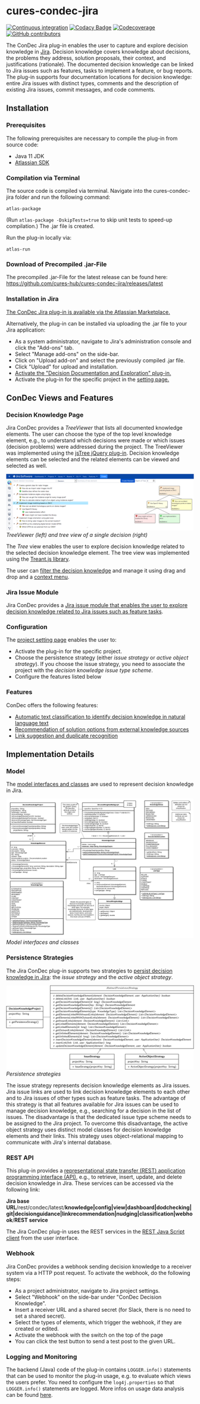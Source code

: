 # cures-condec-jira

[![Continuous integration](https://github.com/cures-hub/cures-condec-jira/actions/workflows/maven.yml/badge.svg)](https://github.com/cures-hub/cures-condec-jira/actions/workflows/maven.yml)
[![Codacy Badge](https://app.codacy.com/project/badge/Grade/e1b098d7a6b94aa199cfe0fd05dc263e)](https://www.codacy.com/gh/cures-hub/cures-condec-jira/dashboard?utm_source=github.com&amp;utm_medium=referral&amp;utm_content=cures-hub/cures-condec-jira&amp;utm_campaign=Badge_Grade)
[![Codecoverage](https://codecov.io/gh/cures-hub/cures-condec-jira/branch/master/graph/badge.svg)](https://codecov.io/gh/cures-hub/cures-condec-jira/branch/master)
[![GitHub contributors](https://img.shields.io/github/contributors/cures-hub/cures-condec-jira.svg)](https://github.com/cures-hub/cures-condec-jira/graphs/contributors)

The ConDec Jira plug-in enables the user to capture and explore decision knowledge in [Jira](https://de.atlassian.com/software/jira).
Decision knowledge covers knowledge about decisions, the problems they address, solution proposals, their context, and justifications (rationale). The documented decision knowledge can be linked to Jira issues such as features, tasks to implement a feature, or bug reports.
The plug-in supports four documentation locations for decision knowledge: entire Jira issues with distinct types, comments and the description of existing Jira issues, commit messages, and code comments.

## Installation

### Prerequisites
The following prerequisites are necessary to compile the plug-in from source code:
- Java 11 JDK
- [Atlassian SDK](https://developer.atlassian.com/docs/getting-started/set-up-the-atlassian-plugin-sdk-and-build-a-project)

### Compilation via Terminal
The source code is compiled via terminal.
Navigate into the cures-condec-jira folder and run the following command:
```
atlas-package
```
(Run `atlas-package -DskipTests=true` to skip unit tests to speed-up compilation.)
The .jar file is created.

Run the plug-in locally via:
```
atlas-run
```

### Download of Precompiled .jar-File
The precompiled .jar-File for the latest release can be found here: https://github.com/cures-hub/cures-condec-jira/releases/latest

### Installation in Jira
[The ConDec Jira plug-in is available via the Atlassian Marketplace.](
https://marketplace.atlassian.com/apps/1219690/decision-documentation-and-exploration)

Alternatively, the plug-in can be installed via uploading the .jar file to your Jira application:
- As a system administrator, navigate to Jira's administration console and click the "Add-ons" tab.
- Select "Manage add-ons" on the side-bar.
- Click on "Upload add-on" and select the previously compiled .jar file.
- Click "Upload" for upload and installation.
- [Activate the "Decision Documentation and Exploration" plug-in.](https://github.com/cures-hub/cures-condec-jira/raw/master/doc/screenshots/installed_plugin.png)
- Activate the plug-in for the specific project in the [setting page.](https://github.com/cures-hub/cures-condec-jira/raw/master/doc/screenshots/config_plugin.png)

## ConDec Views and Features

### Decision Knowledge Page
Jira ConDec provides a *TreeViewer* that lists all documented knowledge elements.
The user can choose the type of the top level knowledge element, e.g., to understand which decisions were made or which issues (decision problems) were addressed during the project.
The TreeViewer was implemented using the [jsTree jQuery plug-in](https://www.jstree.com).
Decision knowledge elements can be selected and the related elements can be viewed and selected as well.

![Jira ConDec plug-in](https://github.com/cures-hub/cures-condec-jira/raw/master/doc/screenshots/example_radargrammetry.png)
*TreeViewer (left) and tree view of a single decision (right)*

The *Tree* view enables the user to explore decision knowledge related to the selected decision knowledge element.
The tree view was implemented using the [Treant.js library](http://fperucic.github.io/treant-js).

The user can [filter the decision knowledge](https://github.com/cures-hub/cures-condec-jira/raw/master/doc/screenshots/example_radargrammetry_filter.png) and manage it using drag and drop and a [context menu](https://github.com/cures-hub/cures-condec-jira/raw/master/doc/screenshots/example_radargrammetry_context_menu.png).

### Jira Issue Module
Jira ConDec provides a [Jira issue module that enables the user to explore decision knowledge related to Jira issues such as feature tasks](https://github.com/cures-hub/cures-condec-jira/raw/master/doc/screenshots/example_radargrammetry_issue_module.png).

### Configuration
The [project setting page](https://github.com/cures-hub/cures-condec-jira/raw/master/doc/screenshots/config_plugin.png) enables the user to:
- Activate the plug-in for the specific project.
- Choose the persistence strategy (either *issue strategy* or *active object strategy*). If you choose the issue strategy, you need to associate the project with the *decision knowledge issue type scheme*.
- Configure the features listed below

### Features
ConDec offers the following features:
- [Automatic text classification to identify decision knowledge in natural language text](https://github.com/cures-hub/cures-condec-jira/tree/master/doc/features/automatic-text-classification.md)
- [Recommendation of solution options from external knowledge sources](https://github.com/cures-hub/cures-condec-jira/tree/master/doc/features/decision-guidance.md)
- [Link suggestion and duplicate recognition](https://github.com/cures-hub/cures-condec-jira/tree/master/doc/features/link-suggestion.md)

## Implementation Details

### Model
The [model interfaces and classes](https://github.com/cures-hub/cures-condec-jira/tree/master/src/main/java/de/uhd/ifi/se/decision/management/jira/model) are used to represent decision knowledge in Jira.

![Model](https://github.com/cures-hub/cures-condec-jira/raw/master/doc/diagrams/model.png)
*Model interfaces and classes*

### Persistence Strategies
The Jira ConDec plug-in supports two strategies to [persist decision knowledge in Jira](https://github.com/cures-hub/cures-condec-jira/tree/master/src/main/java/de/uhd/ifi/se/decision/management/jira/persistence): the *issue strategy* and the *active object strategy*.

![Persistence strategies](https://github.com/cures-hub/cures-condec-jira/raw/master/doc/diagrams/decision_storage_strategies.png)
*Persistence strategies*

The issue strategy represents decision knowledge elements as Jira issues.
Jira issue links are used to link decision knowledge elements to each other and to Jira issues of other types such as feature tasks.
The advantage of this strategy is that all features available for Jira issues can be used to manage decision knowledge, e.g., searching for a decision in the list of issues.
The disadvantage is that the dedicated issue type scheme needs to be assigned to the Jira project.
To overcome this disadvantage, the active object strategy uses distinct model classes for decision knowledge elements and their links.
This strategy uses object-relational mapping to communicate with Jira's internal database.

### REST API
This plug-in provides a [representational state transfer (REST) application programming interface (API)](https://github.com/cures-hub/cures-condec-jira/tree/master/src/main/java/de/uhd/ifi/se/decision/management/jira/rest), 
e.g., to retrieve, insert, update, and delete decision knowledge in Jira.
These services can be accessed via the following link:

**Jira base URL**/rest/condec/latest/**knowledge|config|view|dashboard|dodchecking|git|decisionguidance|linkrecommendation|nudging|classification|webhook**/**REST service**

The Jira ConDec plug-in uses the REST services in the [REST Java Script client](https://github.com/cures-hub/cures-condec-jira/blob/master/src/main/resources/js/condec.api.js) from the user interface.

### Webhook
Jira ConDec provides a webhook sending decision knowledge to a receiver system via a HTTP post request. To activate the webhook, do the following steps:

- As a project administrator, navigate to Jira project settings.
- Select "Webhook" on the side-bar under "ConDec Decision Knowledge".
- Insert a receiver URL and a shared secret (for Slack, there is no need to set a shared secret).
- Select the types of elements, which trigger the webhook, if they are created or edited.
- Activate the webhook with the switch on the top of the page
- You can click the test button to send a test post to the given URL.

### Logging and Monitoring
The backend (Java) code of the plug-in contains `LOGGER.info()` statements that can be used to monitor the plug-in usage, 
e.g. to evaluate which views the users prefer.
You need to configure the `log4j.properties` so that `LOGGER.info()` statements are logged.
More infos on usage data analysis can be found [here](https://github.com/cures-hub/cures-condec-jira/tree/master/doc/logging/).